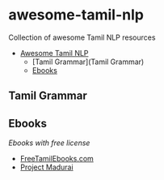 # awesome-tamil-nlp
Collection of awesome Tamil NLP resources


- [Awesome Tamil NLP](#awesome-tamil-nlp)
  - [Tamil Grammar](Tamil Grammar)
  - [Ebooks](#ebooks)

## Tamil Grammar


## Ebooks

*Ebooks with free license*

* [FreeTamilEbooks.com](https://FreeTamilebooks.com) 
* [Project Madurai](http://projectmadurai.org/pmworks.html)
